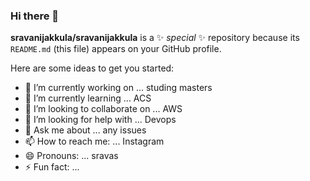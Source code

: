 ### Hi there 👋


**sravanijakkula/sravanijakkula** is a ✨ _special_ ✨ repository because its `README.md` (this file) appears on your GitHub profile.

Here are some ideas to get you started:

- 🔭 I’m currently working on ... studing masters
- 🌱 I’m currently learning ... ACS
- 👯 I’m looking to collaborate on ... AWS
- 🤔 I’m looking for help with ... Devops
- 💬 Ask me about ... any issues
- 📫 How to reach me: ... Instagram
- 😄 Pronouns: ... sravas
- ⚡ Fun fact: ...

